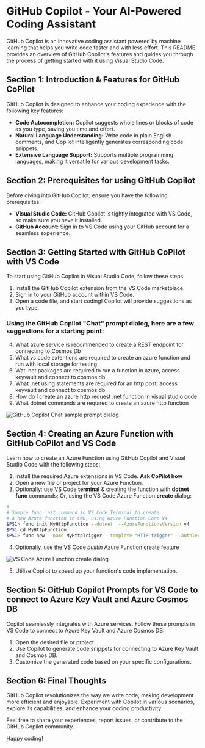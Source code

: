 # GitHub Copilot - Your AI-Powered Coding Assistant

GitHub Copilot is an innovative coding assistant powered by machine learning that helps you write code faster and with less effort. This README provides an overview of GitHub Copilot's features and guides you through the process of getting started with it using Visual Studio Code.

## Section 1: Introduction & Features for GitHub CoPilot

GitHub Copilot is designed to enhance your coding experience with the following key features:

- **Code Autocompletion:** Copilot suggests whole lines or blocks of code as you type, saving you time and effort.
- **Natural Language Understanding:** Write code in plain English comments, and Copilot intelligently generates corresponding code snippets.
- **Extensive Language Support:** Supports multiple programming languages, making it versatile for various development tasks.

## Section 2: Prerequisites for using GitHub Copilot

Before diving into GitHub Copilot, ensure you have the following prerequisites:

- **Visual Studio Code:** GitHub Copilot is tightly integrated with VS Code, so make sure you have it installed.
- **GitHub Account:** Sign in to VS Code using your GitHub account for a seamless experience.

## Section 3: Getting Started with GitHub CoPilot with VS Code

To start using GitHub Copilot in Visual Studio Code, follow these steps:

1. Install the GitHub Copilot extension from the VS Code marketplace.
2. Sign in to your GitHub account within VS Code.
3. Open a code file, and start coding! Copilot will provide suggestions as you type.

### Using the GitHub Copilot "Chat" prompt dialog, here are a few suggestions for a starting point: 

4. What azure service is recommended to create a REST endpoint for connecting to Cosmos Db
5. What vs code extentions are required to create an azure function and run with local storage for testing
6. Wat .net packages are required to run a function in azure, access keyvault and connect to cosmos db
7. What .net using statements are required for an http post, access keyvault and connect to cosmos db
8. How do I create an azure http request .net function in visual studio code
9. What dotnet commands are required to create an azure http function

![GitHub Copilot Chat sample prompt dialog](https://github.com/garyciampa/GitHubCoPilotVSCodePrimer/assets/56933939/74eef4e8-e718-44de-b6e3-613194e7d362)

## Section 4: Creating an Azure Function with GitHub CoPilot and VS Code

Learn how to create an Azure Function using GitHub Copilot and Visual Studio Code with the following steps:

1. Install the required Azure extensions in VS Code. **Ask CoPilot how**
2. Open a new file or project for your Azure Function.
3. Optionally: use VS Code **terminal** & creating the function with **dotnet func** commands; Or, using the VS Code Azure Function **create** dialog: 
   
```bash
#
# Sample func init command in VS Code Terminal to create
# a new Azure function in CWD, using Azure Function Core V4 
$PS1> func init MyHttpFunction --dotnet  --AzureFunctionsVersion v4
$PS1 cd MyHttpFunction 
$PS1> func new --name MyHttpTrigger --template "HTTP trigger" --authlevel "anonymous"
```

4.  Optionally, use the VS Code *builtin* Azure Function create feature

![VS Code Azure Function create dialog](https://github.com/garyciampa/GitHubCoPilotVSCodePrimer/assets/56933939/7e2a02c4-c1fe-408c-a43f-464c83bea73c)
 
5. Utilize Copilot to speed up your function's code implementation.

## Section 5: GitHub Copilot Prompts for VS Code to connect to Azure Key Vault and Azure Cosmos DB

Copilot seamlessly integrates with Azure services. Follow these prompts in VS Code to connect to Azure Key Vault and Azure Cosmos DB:

1. Open the desired file or project.
2. Use Copilot to generate code snippets for connecting to Azure Key Vault and Cosmos DB.
3. Customize the generated code based on your specific configurations.

## Section 6: Final Thoughts

GitHub Copilot revolutionizes the way we write code, making development more efficient and enjoyable. Experiment with Copilot in various scenarios, explore its capabilities, and enhance your coding productivity.

Feel free to share your experiences, report issues, or contribute to the GitHub Copilot community.

Happy coding!

